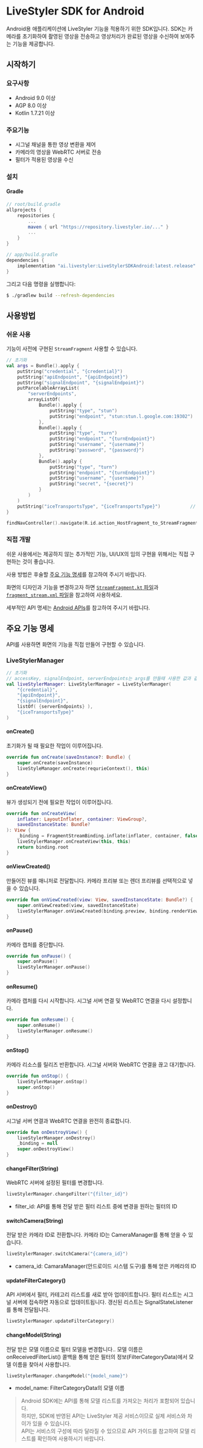 # LiveStyler SDK for Android

Android용 애플리케이션에 LiveStyler 기능을 적용하기 위한 SDK입니다.
SDK는 카메라를 초기화하여 촬영된 영상을 전송하고 영상처리가 완료된 영상을 수신하여 보여주는 기능을 제공합니다.

## 시작하기

### 요구사항

- Android 9.0 이상
- AGP 8.0 이상
- Kotlin 1.7.21 이상

### 주요기능

- 시그널 채널을 통한 영상 변환을 제어
- 카메라의 영상을 WebRTC 서버로 전송
- 필터가 적용된 영상을 수신

### 설치

#### Gradle

```groovy
// root/build.gradle
allprojects {
    repositories {
        ...
        maven { url "https://repository.livestyler.io/..." }
        ...
    }
}
```

```groovy
// app/build.gradle
dependencies {
    implementation "ai.livestyler:LiveStylerSDKAndroid:latest.release"
}
```

그리고 다음 명령을 실행합니다:

```bash
$ ./gradlew build --refresh-dependencies
```

## 사용방법

### 쉬운 사용

기능이 사전에 구현된 `StreamFragment` 사용할 수 있습니다.

```kotlin
// 초기화
val args = Bundle().apply {
    putString("credential", "{credential}")                             // 관리자 페이지를 통해 발급 받은 인증 토큰
    putString("apiEndpoint", "{apiEndpoint}")                           // 서비스의 정보를 얻을 수 있는 API 서버
    putString("signalEndpoint", "{signalEndpoint}")                     // 백엔드와 인증 정보를 주고 받는 시그널 채널 엔드포인트 주소
    putParcelableArrayList(
        "serverEndpoints",                                              // STUN 서버와 TURN 서버를 설정, STUN 서버는 제공된 구글 STUN 사용 권장
        arrayListOf(
            Bundle().apply {
                putString("type", "stun")
                putString("endpoint", "stun:stun.l.google.com:19302")   // STUN 서버 주소
            },
            Bundle().apply {
                putString("type", "turn")
                putString("endpoint", "{turnEndpoint}")                 // TURN 서버 주소
                putString("username", "{username}")                     // TURN 서버 인증 정보
                putString("password", "{password}")                     // TURN 서버 인증 정보
            },
            Bundle().apply {
                putString("type", "turn")
                putString("endpoint", "{turnEndpoint}")                 // TURN 서버 주소
                putString("username", "{username}")                     // TURN 서버 인증 정보
                putString("secret", "{secret}")                         // TURN 서버 인증 정보
            }
        )
    )
    putString("iceTransportsType", "{iceTransportsType}")           // All, NoHost, Relay 중 하나의 값을 사용하여 Peep-to-peer 연결 방식을 지정
}

findNavController().navigate(R.id.action_HostFragment_to_StreamFragment, args = args)
```

### 직접 개발

쉬운 사용에서는 제공하지 않는 추가적인 기능, UI/UX의 임의 구현을 위해서는 직접 구현하는 것이 좋습니다.

사용 방법은 후술할 [주요 기능 명세](#주요-기능-명세)를 참고하여 주시기 바랍니다.

화면의 디자인과 기능을 변경하고자 하면 [`StreamFragment.kt` 파일](android-streamfragmentkt.md)과 [`fragment_stream.xml` 파일](android-fragmentstreamxml.md)을 참고하여 사용하세요.

세부적인 API 명세는 [Android APIs](reference-kotlin.md)를 참고하여 주시기 바랍니다.

## 주요 기능 명세

API를 사용하면 화면의 기능을 직접 만들어 구현할 수 있습니다.

### LiveStylerManager

```kotlin
// 초기화
// accessKey, signalEndpoint, serverEndpoints는 args를 만들때 사용한 값과 같은 값을 사용
val liveStylerManager: LiveStylerManager = LiveStylerManager(
    "{credential}",
    "{apiEndpoint}",
    "{signalEndpoint}",
    listOf( {serverEndpoints} ),
    "{iceTransportsType}"
)
```

#### onCreate()

초기화가 될 때 필요한 작업이 이루어집니다.

```kotlin
override fun onCreate(saveInstance?: Bundle) {
    super.onCreate(saveInstance)
    liveStyleManager.onCreate(requrieContext(), this)
}
```

#### onCreateView()

뷰가 생성되기 전에 필요한 작업이 이루어집니다.

```kotlin
override fun onCreateView(
    inflater: LayoutInflater, container: ViewGroup?,
    savedInstanceState: Bundle?
): View {
    _binding = FragmentStreamBinding.inflate(inflater, container, false)
    liveStylerManager.onCreateView(this, this)
    return binding.root
}
```

#### onViewCreated()

만들어진 뷰를 매니저로 전달합니다.
카메라 프리뷰 또는 렌더 프리뷰를 선택적으로 넣을 수 있습니다.

```kotlin
override fun onViewCreated(view: View, savedInstanceState: Bundle?) {
    super.onViewCreated(view, savedInstanceState)
    liveStylerManager.onViewCreated(binding.preview, binding.renderView)
}
```

#### onPause()

카메라 캡처를 중단합니다.

```kotlin
override fun onPause() {
    super.onPause()
    liveStylerManager.onPause()
}
```

#### onResume()

카메라 캡처를 다시 시작합니다.
시그널 서버 연결 및 WebRTC 연결을 다시 설정합니다.

```kotlin
override fun onResume() {
    super.onResume()
    liveStylerManager.onResume()
}
```

#### onStop()

카메라 리소스를 릴리즈 반환합니다.
시그널 서버와 WebRTC 연결을 끊고 대기합니다.

```kotlin
override fun onStop() {
    liveStylerManager.onStop()
    super.onStop()
}
```

#### onDestroy()

시그널 서버 연결과 WebRTC 연결을 완전히 종료합니다.

```kotlin
override fun onDestroyView() {
    liveStylerManager.onDestroy()
    _binding = null
    super.onDestroyView()
}
```

#### changeFilter(String)

WebRTC 서버에 설정된 필터를 변경합니다.

```kotlin
liveStylerManager.changeFilter("{filter_id}")
```

- filter_id: API를 통해 전달 받은 필터 리스트 중에 변경을 원하는 필터의 ID

#### switchCamera(String)

전달 받은 카메라 ID로 전환합니다.
카메라 ID는 CameraManager를 통해 얻을 수 있습니다.

```kotlin
liveStylerManager.switchCamera("{camera_id}")
```

- camera_id: CamaraManager(안드로이드 시스템 도구)를 통해 얻은 카메라의 ID

#### updateFilterCategory()

API 서버에서 필터, 카테고리 리스트를 새로 받아 업데이트합니다.
필터 리스트는 시그널 서버에 접속하면 자동으로 업데이트됩니다.
갱신된 리스트는 SignalStateListener를 통해 전달됩니다.

```kotlin
liveStylerManager.updateFilterCategory()
```

#### changeModel(String)

전달 받은 모델 이름으로 필터 모델을 변경합니다..
모델 이름은 onReceivedFilterList() 콜백을 통해 얻은 필터의 정보(FilterCategoryData)에서 모델 이름을 찾아서 사용합니다.

```kotlin
liveStylerManager.changeModel("{model_name}")
```

- model_name: FilterCategoryData의 모델 이름

> Android SDK에는 API를 통해 모델 리스트를 가져오는 처리가 포함되어 있습니다.<br/>
> 하지만, SDK에 반영된 API는 LiveStyler 제공 서비스이므로 실제 서비스와 차이가 있을 수 있습니다.<br/>
> API는 서비스의 구성에 따라 달라질 수 있으므로 API 가이드를 참고하여 모델 리스트를 확인하여 사용하시기 바랍니다.
